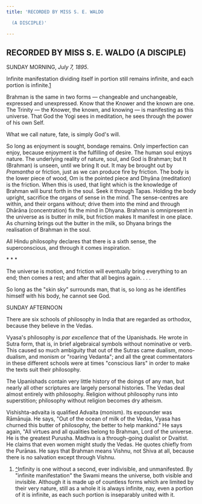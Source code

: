 ```yaml
---
title: 'RECORDED BY MISS S. E. WALDO

  (A DISCIPLE)'

---
```





  

## RECORDED BY MISS S. E. WALDO (A DISCIPLE)

SUNDAY MORNING, *July 7, 1895*.

Infinite manifestation dividing itself in portion still remains
infinite, and each portion is infinite.[1](#fn1)

Brahman is the same in two forms — changeable and unchangeable,
expressed and unexpressed. Know that the Knower and the known are one.
The Trinity — the Knower, the known, and knowing — is manifesting as
this universe. That God the Yogi sees in meditation, he sees through the
power of his own Self.

What we call nature, fate, is simply God's will.

So long as enjoyment is sought, bondage remains. Only imperfection can
enjoy, because enjoyment is the fulfilling of desire. The human soul
enjoys nature. The underlying reality of nature, soul, and God is
Brahman; but It (Brahman) is unseen, until we bring It out. It may be
brought out by *Pramantha* or friction, just as we can produce fire by
friction. The body is the lower piece of wood, Om is the pointed piece
and Dhyāna (meditation) is the friction. When this is used, that light
which is the knowledge of Brahman will burst forth in the soul. Seek it
through Tapas. Holding the body upright, sacrifice the organs of sense
in the mind. The sense-centres are within, and their organs without;
drive them into the mind and through Dhārāna (concentration) fix the
mind in Dhyana. Brahman is omnipresent in the universe as is butter in
milk, but friction makes It manifest in one place. As churning brings
out the butter in the milk, so Dhyana brings the realisation of Brahman
in the soul.

All Hindu philosophy declares that there is a sixth sense, the
superconscious, and through it comes inspiration.

\*    \*    \*

The universe is motion, and friction will eventually bring everything to
an end; then comes a rest; and after that all begins again. . . .

So long as the "skin sky" surrounds man, that is, so long as he
identifies himself with his body, he cannot see God.

SUNDAY AFTERNOON

There are six schools of philosophy in India that are regarded as
orthodox, because they believe in the Vedas.

Vyasa's philosophy is *par excellence* that of the Upanishads. He wrote
in Sutra form, that is, in brief algebraical symbols without nominative
or verb. This caused so much ambiguity that out of the Sutras came
dualism, mono-dualism, and monism or "roaring Vedanta"; and all the
great commentators in these different schools were at times "conscious
liars" in order to make the texts suit their philosophy.

The Upanishads contain very little history of the doings of any man, but
nearly all other scriptures are largely personal histories. The Vedas
deal almost entirely with philosophy. Religion without philosophy runs
into superstition; philosophy without religion becomes dry atheism.

Vishishta-advaita is qualified Advaita (monism). Its expounder was
Rāmānuja. He says, "Out of the ocean of milk of the Vedas, Vyasa has
churned this butter of philosophy, the better to help mankind." He says
again, "All virtues and all qualities belong to Brahman, Lord of the
universe. He is the greatest Purusha. Madhva is a through-going dualist
or Dvaitist. He claims that even women might study the Vedas. He quotes
chiefly from the Purānas. He says that Brahman means Vishnu, not Shiva
at all, because there is no salvation except through Vishnu.

1.  [^](#txt1)Infinity is one without a second, ever indivisible, and
    unmanifested. By "infinite manifestation" the Swami means the
    universe, both visible and invisible. Although it is made up of
    countless forms which are limited by their very nature, still as a
    whole it is always infinite, nay, even a portion of it is infinite,
    as each such portion is inseparably united with it.


